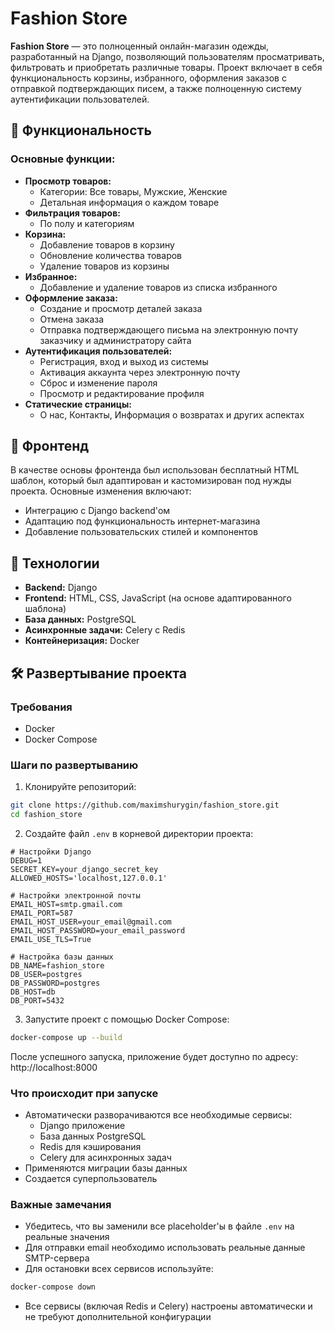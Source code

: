 # Fashion Store

**Fashion Store** — это полноценный онлайн-магазин одежды, разработанный на Django, позволяющий пользователям просматривать, фильтровать и приобретать различные товары. Проект включает в себя функциональность корзины, избранного, оформления заказов с отправкой подтверждающих писем, а также полноценную систему аутентификации пользователей.

## 🚀 Функциональность

### Основные функции:
- **Просмотр товаров:**
  - Категории: Все товары, Мужские, Женские
  - Детальная информация о каждом товаре
- **Фильтрация товаров:**
  - По полу и категориям
- **Корзина:**
  - Добавление товаров в корзину
  - Обновление количества товаров
  - Удаление товаров из корзины
- **Избранное:**
  - Добавление и удаление товаров из списка избранного
- **Оформление заказа:**
  - Создание и просмотр деталей заказа
  - Отмена заказа
  - Отправка подтверждающего письма на электронную почту заказчику и администратору сайта
- **Аутентификация пользователей:**
  - Регистрация, вход и выход из системы
  - Активация аккаунта через электронную почту
  - Сброс и изменение пароля
  - Просмотр и редактирование профиля
- **Статические страницы:**
  - О нас, Контакты, Информация о возвратах и других аспектах

## 🎨 Фронтенд

В качестве основы фронтенда был использован бесплатный HTML шаблон, который был адаптирован и кастомизирован под нужды проекта. Основные изменения включают:
- Интеграцию с Django backend'ом
- Адаптацию под функциональность интернет-магазина
- Добавление пользовательских стилей и компонентов

## 🔧 Технологии

- **Backend:** Django
- **Frontend:** HTML, CSS, JavaScript (на основе адаптированного шаблона)
- **База данных:** PostgreSQL
- **Асинхронные задачи:** Celery с Redis
- **Контейнеризация:** Docker

## 🛠 Развертывание проекта

### Требования
- Docker
- Docker Compose

### Шаги по развертыванию

1. Клонируйте репозиторий:
```bash
git clone https://github.com/maximshurygin/fashion_store.git
cd fashion_store
```

2. Создайте файл `.env` в корневой директории проекта:
```
# Настройки Django
DEBUG=1
SECRET_KEY=your_django_secret_key
ALLOWED_HOSTS='localhost,127.0.0.1'

# Настройки электронной почты
EMAIL_HOST=smtp.gmail.com
EMAIL_PORT=587
EMAIL_HOST_USER=your_email@gmail.com
EMAIL_HOST_PASSWORD=your_email_password
EMAIL_USE_TLS=True

# Настройка базы данных
DB_NAME=fashion_store
DB_USER=postgres
DB_PASSWORD=postgres
DB_HOST=db
DB_PORT=5432
```

3. Запустите проект с помощью Docker Compose:
```bash
docker-compose up --build
```

После успешного запуска, приложение будет доступно по адресу: http://localhost:8000

### Что происходит при запуске
- Автоматически разворачиваются все необходимые сервисы:
  - Django приложение
  - База данных PostgreSQL
  - Redis для кэширования
  - Celery для асинхронных задач
- Применяются миграции базы данных
- Создается суперпользователь

### Важные замечания
- Убедитесь, что вы заменили все placeholder'ы в файле `.env` на реальные значения
- Для отправки email необходимо использовать реальные данные SMTP-сервера
- Для остановки всех сервисов используйте:
```bash
docker-compose down
```
- Все сервисы (включая Redis и Celery) настроены автоматически и не требуют дополнительной конфигурации